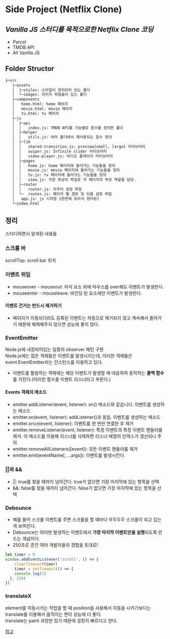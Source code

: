 # Side Project (Netflix Clone)

## _Vanilla JS 스터디를 목적으로한 Netflix Clone 코딩_

- Parcel
- TMDB API
- All Vanilla JS

## Folder Structor

```sh
├─src
   ├─assets
   │  ├─styles: 스타일이 정의되어 있는 폴더
   │  └─images: 이미지 파일들이 있는 폴더
   ├─components
   │   home.html: home 페이지
   │   movie.html: movie 페이지
   │   tv.html: tv 페이지
   ├─js
   │  ├─api
   │  │   index.js: TMDB API를 기능별로 함수를 정의한 폴더
   │  ├─helper
   │  │   utils.js: 여러 폴더에서 재사용되는 함수 정의
   │  ├─lib
   │  │   shared-transition.js: preview(small, large) 라이브러리
   │  │   swiper.js: Infinite slider 라이브러리
   │  │   video-player.js: 비디오 플레이어 라이브러리
   │  ├─pages
   │  │   home.js: home 페이지에 들어가는 기능들을 정의
   │  │   movie.js: movie 페이지에 들어가는 기능들을 정의
   │  │   tv.js: tv 페이지에 들어가는 기능들을 정의
   │  │   view.js: 가장 최상의 파일로 각 페이지의 부모 역할을 담당.
   │  ├─router
   │  │   router.js: 라우터 설정 파일
   │  └─  routes.js: 페이지 별 경로 및 이름 설정 파일
   │   app.js: js 시작점 (한번에 모아서 렌더링)
   └─index.html
```


## 정리

스터디하면서 알게된 내용들
  
### 스크롤 바 
scrollTop: scroll bar 위치
  
### 이벤트 위임
* mouseover - mouseout: 자식 요소 위에 마우스를 over해도 이벤트가 발생한다.
* mouseenter - mouseleave: 바인딩 된 요소에만 이벤트가 발생한다.

#### 이벤트 건거는 반드시 제거하기
* 페이지가 이동되더라도 등록된 이벤트는 자동으로 제거되지 않고 계속해서 돌아가기 때문에 해제해주지 않으면 성능에 좋지 않다.
  
### EventEmitter 
Node.js에 내장되어있는 일종의 observer 패턴 구현  
Node.js에는 많은 객체들은 이벤트를 발생시키는데, 이러한 객체들은 event.EventEmitter라는 인스턴스를 이용하고 있다.
* 이벤트를 활용하는 객체에는 해당 이벤트가 발생할 때 대응하여 동작하는 **콜백 함수**를 가진다.(이러한 함수를 이벤트 리스너라고 부른다.)
  
#### Events 객체의 메소드
* emitter.addListener(event, listener): on() 메소드와 같습니다. 이벤트를 생성하는 메소드
* emitter.on(event, listener): addListener()과 동일. 이벤트를 생성하는 메소드
* emitter.once(event, listener): 이벤트를 한 번만 연결한 후 제거
* emitter.removeListener(event, listener): 특정 이벤트의 특정 이벤트 핸들러를 제거. 이 메소드를 이용해 리스너를 삭제하면 리스너 배열의 인덱스가 갱신되니 주의
* emitter.removeAllListeners([event]): 모든 이벤트 핸들러를 제거
* emitter.emit(eventName[, ...args]): 이벤트를 발생시킨다.
  
### ||와 &&
* ||: true를 찾을 때까지 넘어간다. true가 없으면 가장 마지막에 있는 항목을 선택
* &&: false를 찾을 때까지 넘어간다. false가 없으면 가장 마지막에 있는 항목을 선택

### Debounce
* 예를 들어 스크롤 이벤트를 주면 스크롤을 할 때마다 우두두두 스크롤이 되고 있는게 보여진다.
* Debounce는 여러번 발생하는 이벤트에서 **가장 마지막 이벤트만을 실행**되도록 만드는 개념이다.
* 250초로 준건 여러 개발자들의 경험을 토대로!

```javascript
let timer = 0
window.addEventListener('scroll', () => {
	clearTimeout(timer)
	timer = setTimeout(() => {
  	console.log(1)
  }, 250)
})
```
  
### translateX
element를 이동시키는 작업을 할 때 position을 사용해서 이동을 시키기보다는 translate를 이용해서 움직이는 편이 성능에 더 좋다.  
translate는 paint 과정만 있기 때문에 굉장히 빠르다고 한다.


  
[참고](https://edu.goorm.io/learn/lecture/557/%ED%95%9C-%EB%88%88%EC%97%90-%EB%81%9D%EB%82%B4%EB%8A%94-node-js/lesson/174362/event-%EB%AA%A8%EB%93%88)